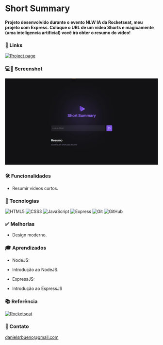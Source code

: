 # Short Summary

#### Projeto desenvolvido durante o evento NLW IA da Rocketseat, meu projeto com Express. Coloque o URL de um vídeo Shorts e magicamente (uma inteligencia artificial) você irá obter o resumo do vídeo! 


### 🔗 Links
[![Project page](https://img.shields.io/badge/ACESSAR%20A%20PÁGINA-purple)](https://short-summary-nu.vercel.app/)

### 💻📱 Screenshot

![Desktop Screenshot](public/short-summary.png)


### 🛠 Funcionalidades

- Resumir vídeos curtos.

### 👾 Tecnologias

![HTML5](https://img.shields.io/badge/html5-%23E34F26.svg?style=for-the-badge&logo=html5&logoColor=white)
![CSS3](https://img.shields.io/badge/css3-%231572B6.svg?style=for-the-badge&logo=css3&logoColor=white)
![JavaScript](https://img.shields.io/badge/javascript-%23323330.svg?style=for-the-badge&logo=javascript&logoColor=%23F7DF1E)
![Express](https://img.shields.io/badge/Express.js-404D59?style=for-the-badge)
![Git](https://img.shields.io/badge/git-%23F05033.svg?style=for-the-badge&logo=git&logoColor=white)
![GitHub](https://img.shields.io/badge/github-%23121011.svg?style=for-the-badge&logo=github&logoColor=white)

### ✅ Melhorias
- Design moderno.


### 🎓 Aprendizados
- NodeJS:
- Introdução ao NodeJS.

- ExpressJS:
- Introdução ao EspressJS


### 📚 Referência
[![Rocketseat](https://img.shields.io/badge/Rocketseat-purple)](https://www.youtube.com/@rocketseat)

### 📱 Contato

danielsrbueno@gmail.com
